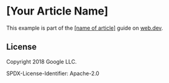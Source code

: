 # [Your Article Name]

This example is part of the [[name of article]](link/to/article) guide on [web.dev](https://web.dev).

## License

Copyright 2018 Google LLC.

SPDX-License-Identifier: Apache-2.0